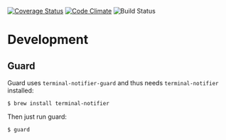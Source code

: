 [![Coverage Status](https://coveralls.io/repos/dv/hellolocker/badge.svg?branch=master&service=github)](https://coveralls.io/github/dv/hellolocker?branch=master)
[![Code Climate](https://codeclimate.com/github/dv/hellolocker/badges/gpa.svg)](https://codeclimate.com/github/dv/hellolocker)
![Build Status](https://img.shields.io/codeship/97a77c10-19b7-0133-e34a-0a4b5bd32554/master.svg)

# Development

## Guard

Guard uses `terminal-notifier-guard` and thus needs `terminal-notifier` installed:

```
$ brew install terminal-notifier
```

Then just run guard:

```
$ guard
```
